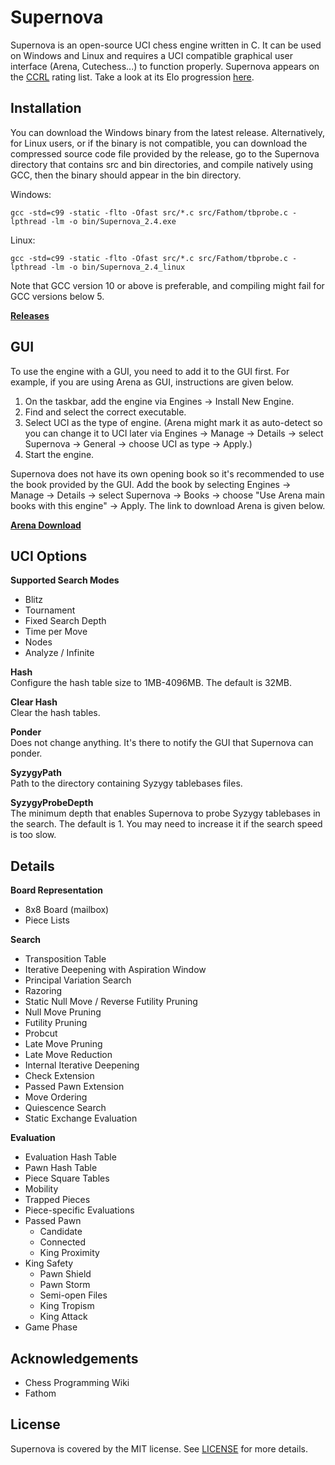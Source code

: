 # Supernova

Supernova is an open-source UCI chess engine written in C. It can be used on Windows and Linux and requires a UCI compatible graphical user interface (Arena, Cutechess...) to function properly. Supernova appears on the [CCRL](http://ccrl.chessdom.com/ccrl/404/) rating list. Take a look at its Elo progression [here](http://ccrl.chessdom.com/ccrl/404/cgi/compare_engines.cgi?family=Supernova&print=Rating+list&print=Results+table&print=LOS+table&print=Ponder+hit+table&print=Eval+difference+table&print=Comopp+gamenum+table&print=Overlap+table&print=Score+with+common+opponents).

Installation
------------
You can download the Windows binary from the latest release. Alternatively, for Linux users, or if the binary is not compatible, you can download the compressed source code file provided by the release, go to the Supernova directory that contains src and bin directories, and compile natively using GCC, then the binary should appear in the bin directory. 

Windows:
```
gcc -std=c99 -static -flto -Ofast src/*.c src/Fathom/tbprobe.c -lpthread -lm -o bin/Supernova_2.4.exe
```

Linux:
```
gcc -std=c99 -static -flto -Ofast src/*.c src/Fathom/tbprobe.c -lpthread -lm -o bin/Supernova_2.4_linux
```

Note that GCC version 10 or above is preferable, and compiling might fail for GCC versions below 5.

[**Releases**](https://github.com/MichaeltheCoder7/Supernova/releases)  

GUI
---
To use the engine with a GUI, you need to add it to the GUI first. 
For example, if you are using Arena as GUI, instructions are given below.

1. On the taskbar, add the engine via Engines -> Install New Engine. 
2. Find and select the correct executable.
3. Select UCI as the type of engine. 
(Arena might mark it as auto-detect so you can change it to UCI later via Engines -> Manage -> Details -> select Supernova -> General -> choose UCI as type -> Apply.)
4. Start the engine.

Supernova does not have its own opening book so it's recommended to use the book provided by the GUI. Add the book by selecting Engines -> Manage -> Details -> select Supernova -> Books -> choose "Use Arena main books with this engine" -> Apply. The link to download Arena is given below.

[**Arena Download**](http://www.playwitharena.de)

UCI Options
-----------
**Supported Search Modes**
* Blitz
* Tournament
* Fixed Search Depth
* Time per Move
* Nodes
* Analyze / Infinite  
  
**Hash**  
Configure the hash table size to 1MB-4096MB. The default is 32MB. 

**Clear Hash**  
Clear the hash tables.  

**Ponder**  
Does not change anything. It's there to notify the GUI that Supernova can ponder.  

**SyzygyPath**  
Path to the directory containing Syzygy tablebases files.  

**SyzygyProbeDepth**  
The minimum depth that enables Supernova to probe Syzygy tablebases in the search. The default is 1. You may need to increase it if the search speed is too slow.

Details
-------
**Board Representation**
* 8x8 Board (mailbox)
* Piece Lists

**Search** 
* Transposition Table
* Iterative Deepening with Aspiration Window
* Principal Variation Search
* Razoring
* Static Null Move / Reverse Futility Pruning
* Null Move Pruning
* Futility Pruning
* Probcut
* Late Move Pruning
* Late Move Reduction
* Internal Iterative Deepening
* Check Extension
* Passed Pawn Extension
* Move Ordering
* Quiescence Search
* Static Exchange Evaluation

**Evaluation** 
* Evaluation Hash Table
* Pawn Hash Table
* Piece Square Tables
* Mobility
* Trapped Pieces
* Piece-specific Evaluations
* Passed Pawn
  * Candidate
  * Connected
  * King Proximity
* King Safety
  * Pawn Shield
  * Pawn Storm
  * Semi-open Files
  * King Tropism
  * King Attack
* Game Phase

Acknowledgements
----------------
* Chess Programming Wiki
* Fathom

License
-------
Supernova is covered by the MIT license. See [LICENSE](https://github.com/MichaeltheCoder7/Supernova/blob/master/LICENSE) for more details.
